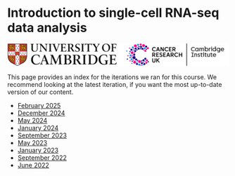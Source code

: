 # Introduction to single-cell RNA-seq data analysis 

![](Images/uniOfCamCrukLogos.png)

This page provides an index for the iterations we ran for this course. 
We recommend looking at the latest iteration, if you want the most up-to-date version of our content.

- [February 2025](https://bioinformatics-core-shared-training.github.io/SingleCell_RNAseq_Feb25/)
- [December 2024](https://bioinformatics-core-shared-training.github.io/SingleCell_RNASeq_Dec24/)
- [May 2024](https://bioinformatics-core-shared-training.github.io/SingleCell_RNASeq_May24/)
- [January 2024](https://bioinformatics-core-shared-training.github.io/SingleCell_RNASeq_Jan24/)
- [September 2023](https://bioinformatics-core-shared-training.github.io/SingleCell_RNASeq_Sept23/)
- [May 2023](https://bioinformatics-core-shared-training.github.io/SingleCell_RNASeq_May23/)
- [January 2023](https://bioinformatics-core-shared-training.github.io/SingleCell_RNASeq_Jan23/)
- [September 2022](https://bioinformatics-core-shared-training.github.io/SingleCell_RNASeq_Sept22/)
- [June 2022](https://bioinformatics-core-shared-training.github.io/SingleCell_RNASeq_June22/)
